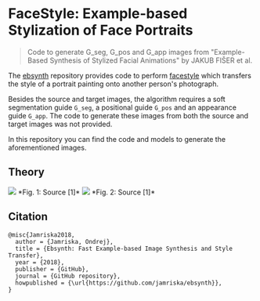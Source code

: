 # FaceStyle: Example-based Stylization of Face Portraits

> Code to generate G_seg, G_pos and G_app images from "Example-Based Synthesis of Stylized Facial Animations" by JAKUB FIŠER et al.

The [ebsynth](https://github.com/jamriska/ebsynth) repository provides code to perform [facestyle](https://github.com/jamriska/ebsynth#facestyle-example-based-stylization-of-face-portraits) which transfers the style of a portrait painting onto another person's photograph.

Besides the source and target images, the algorithm requires a soft segmentation guide `G_seg`, a positional guide `G_pos` and an appearance guide `G_app`. The code to generate these images from both the source and target images was not provided.

In this repository you can find the code and models to generate the aforementioned images.

## Theory

<img src="https://i.imgur.com/0UcjEmz.png"/>
*Fig. 1: Source [1]*

<img src="https://i.imgur.com/hhvbIJl.png"/>
*Fig. 2: Source [1]*

## Citation

```
@misc{Jamriska2018,
  author = {Jamriska, Ondrej},
  title = {Ebsynth: Fast Example-based Image Synthesis and Style Transfer},
  year = {2018},
  publisher = {GitHub},
  journal = {GitHub repository},
  howpublished = {\url{https://github.com/jamriska/ebsynth}},
}
```
